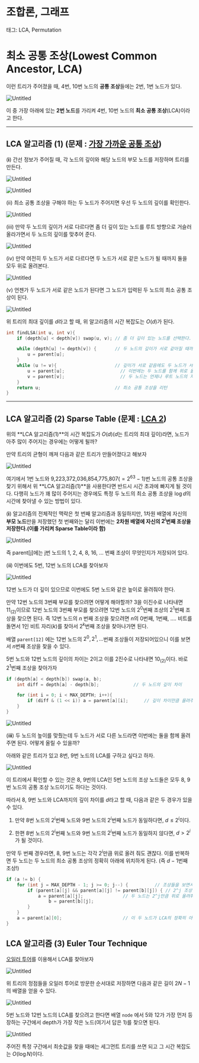 # 조합론, 그래프
태그: LCA, Permutation

# 최소 공통 조상(Lowest Common Ancestor, LCA)

이런 트리가 주어졌을 때, 4번, 10번 노드의 **공통 조상**들에는 2번, 1번 노드가 있다.

![Untitled](./img/Untitled.png)

이 중 가장 아래에 있는 ******2번 노드******를 가리켜 4번, 10번 노드의 **최소 공통 조상**(LCA)이라고 한다.

---

## LCA 알고리즘 (1) (문제 :  [가장 가까운 공통 조상](https://www.acmicpc.net/problem/3584))

(**i**) 간선 정보가 주어질 때, 각 노드의 깊이와 해당 노드의 부모 노드를 저장하며 트리를 만든다.

![Untitled](./img/Untitled%201.png)

![Untitled](./img/Untitled%202.png)

(ii) 최소 공통 조상을 구해야 하는 두 노드가 주어지면 우선 두 노드의 깊이를 확인한다.

![Untitled](./img/Untitled%203.png)

(iii) 만약 두 노드의 깊이가 서로 다르다면 좀 더 깊이 있는 노드를 루트 방향으로 거슬러 올라가면서 두 노드의 깊이를 맞추어 준다.

![Untitled](./img/Untitled%204.png)

(iv) 만약 여전히 두 노드가 서로 다르다면 두 노드가 서로 같은 노드가 될 때까지 둘을 모두 위로 올려본다.

![Untitled](./img/Untitled%205.png)

(v)  언젠가 두 노드가 서로 같은 노드가 된다면 그 노드가 입력된 두 노드의 최소 공통 조상이 된다.

![Untitled](./img/Untitled%206.png)

위 트리의 최대 깊이를 $d$라고 할 때, 위 알고리즘의 시간 복잡도는 $O(d)$가 된다.

```cpp
int findLSA(int u, int v){
	if (depth[u] < depth[v]) swap(u, v); // 좀 더 깊이 있는 노드를 선택한다.

	while (depth[u] != depth[v]) {       // 두 노드의 깊이가 서로 같아질 때까지 더 깊이 있는 노드의 조상을 찾아보자
		u = parent[u]; 
	}
	while (u != v){                      // 깊이가 서로 같음에도 두 노드가 서로 다르다면
		u = parent[u];                     // 이번에는 두 노드를 함께 위로 올려준다.
		v = parent[v];                     // 두 노드는 언제나 루트 노드의 자손들이므로 이 과정이 끝나지 않는 경우는 발생하지 않는다.
	}
	return u;                            // 최소 공통 조상을 리턴
}
```

---

## LCA 알고리즘 (2) Sparse Table (문제 : [LCA 2](https://www.acmicpc.net/problem/11438))

위의 **LCA 알고리즘(1)**의 시간 복잡도가 $O(d)$($d$는 트리의 최대 깊이)라면, 노드가 아주 많이 주어지는 경우에는 어떻게 될까?

만약 트리의 균형이 깨져 다음과 같은 트리가 만들어졌다고 해보자

![Untitled](./img/Untitled%207.png)

여기에서 1번 노드와 9,223,372,036,854,775,807$(=2^{63}-1)$번 노드의 공통 조상을 찾기 위해서 위 **LCA 알고리즘(1)**을 사용한다면 반드시 시간 초과에 빠지게 될 것이다. 다행히 노드가 꽤 많이 주어지는 경우에도 특정 두 노드의 최소 공통 조상을 $\log d$의 시간에 찾아낼 수 있는 방법이 있다. 

(**i**) 알고리즘의 전체적인 맥락은 첫 번째 알고리즘과 동일하지만, 1차원 배열에 자신의 **부모 노드**만을 저장했던 첫 번째와는 달리 이번에는 **2차원 배열에 자신의 $2^i$번째 조상을 저장한다.(이를 가리켜 Sparse Table이라 함)**

 

![Untitled](./img/Untitled%208.png)

즉 parent[j]에는 j번 노드의 1, 2, 4, 8, 16, … 번째 조상이 무엇인지가 저장되어 있다.

(i**i**) 이번에도 5번, 12번 노드의 LCA를 찾아보자

![Untitled](./img/Untitled%209.png)

12번 노드가 더 깊이 있으므로 이번에도 5번 노드와 같은 높이로 올려줘야 한다.

만약 12번 노드의 3번째 부모를 찾으려면 어떻게 해야할까? 3을 이진수로 나타내면 $11_{(2)}$이므로 12번 노드의 3번째 부모를 찾으려면 12번 노드의 $2^0$번째 조상의 $2^1$번째 조상을 찾으면 된다. 즉 12번 노드의 $n$ 번째 조상을 찾으려면 $n$의 0번째, 1번째, …. 비트를 돌면서 1인 비트 자리($k$)를 찾아서 $2^k$번째 조상을 찾아나가면 된다. 

배열 `parent[12]` 에는 12번 노드의 $2^0, 2^1,...$번째 조상들이 저장되어있으니 이를 보면서  $n$번째 조상을 찾을 수 있다.

5번 노드와 12번 노드의 깊이의 차이는 2이고 이를 2진수로 나타내면 $10_{(2)}$이다. 바로 $2^1$번째 조상을 찾아가자

```cpp
if (depth[a] < depth[b]) swap(a, b);
	int diff = depth[a] - depth[b];				// 두 노드의 깊이 차이

	for (int i = 0; i < MAX_DEPTH; i++){
		if (diff & (1 << i)) a = parent[a][i];		// 깊이 차이만큼 올려주기
	}
}
```

![Untitled](./img/Untitled%2010.png)

(i**ii**) 두 노드의 높이를 맞췄는데 두 노드가 서로 다른 노드라면 이번에는 둘을 함께 올려주면 된다. 어떻게 올릴 수 있을까? 

아래와 같은 트리가 있고 8번, 9번 노드의 LCA를 구하고 싶다고 하자. 

![Untitled](./img/Untitled%2011.png)

이 트리에서 확인할 수 있는 것은 8, 9번의 LCA인 5번 노드의 조상 노드들은 모두 8, 9번 노드의 공통 조상 노드이기도 하다는 것이다. 

따라서 8, 9번 노드와 LCA까지의 깊이 차이를 $d$라고 할 때, 다음과 같은 두 경우가 있을 수 있다.

1) 만약 8번 노드의 $2^i$번째 노드와 9번 노드의 $2^i$번째 노드가 동일하다면, $d \leq 2^i$이다. 

2) 한편 8번 노드의 $2^i$번째 노드와 9번 노드의 $2^i$번째 노드가 동일하지 않다면, $d > 2^i$가 될 것이다.

만약 두 번째 경우라면, 8, 9번 노드는 각각 $2^i$만큼 위로 올려 줘도 괜찮다. 이를 반복하면 두 노드는 두 노드의 최소 공통 조상의 정확히 아래에 위치하게 된다. (즉 $d-1$번째 조상!)

```cpp
if (a != b) {
	for (int j = MAX_DEPTH - 1; j >= 0; j--) {			// 조상들을 보면서
		if (parent[a][j] && parent[a][j] != parent[b][j]) {	// 2^j 조상이 있고, 그것들이 서로 다른 경우
			a = parent[a][j];				// 두 노드는 2^j만큼 위로 올려줘도 좋다.
          		b = parent[b][j];                                   
		}
	}
	a = parent[a][0];						// 이 두 노드가 LCA의 정확히 아래에 위치하므로 그 부모를 찾으면 그 노드가 바로 LCA이다.
}
```

## LCA 알고리즘 (3) Euler Tour Technique

[오일러 투어](https://en.wikipedia.org/wiki/Euler_tour_technique)를 이용해서 LCA를 찾아보자

![Untitled](./img/Untitled%2012.png)

위 트리의 정점들을 오일러 투어로 방문한 순서대로 저장하면 다음과 같은 길이 $2 N-1$의 배열을 얻을 수 있다.

![Untitled](./img/Untitled%2013.png)

5번 노드와 12번 노드의 LCA를 찾으려고 한다면 배열 `node` 에서 5와 12가 가장 먼저 등장하는 구간에서 depth가 가장 작은 노드(여기서 답은 1)를 찾으면 된다.

![Untitled](./img/Untitled%2014.png)

주어진 특정 구간에서 최솟값을 찾을 때에는 세그먼트 트리를 쓰면 되고 그 시간 복잡도는 $O(\log N)$이다.
